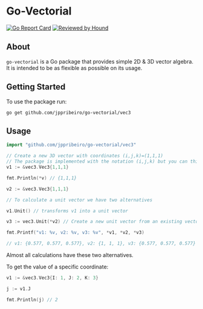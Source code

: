 # Go-Vectorial

[![Go Report Card](https://goreportcard.com/badge/github.com/jppribeiro/go-vectorial)](https://goreportcard.com/report/github.com/jppribeiro/go-vectorial) [![Reviewed by Hound](https://img.shields.io/badge/Reviewed_by-Hound-8E64B0.svg)](https://houndci.com)

## About <a name = "about"></a>

```go-vectorial``` is a Go package that provides simple 2D & 3D vector algebra. It is intended to be as flexible as possible on its usage.


## Getting Started <a name = "getting_started"></a>

To use the package run:

```go get github.com/jppribeiro/go-vectorial/vec3```

## Usage <a name = "usage"></a>

```go
import "github.com/jppribeiro/go-vectorial/vec3"

// Create a new 3D vector with coordinates (i,j,k)=(1,1,1)
// The package is implemented with the notation (i,j,k) but you can think in terms of (x,y,z)
v1 := &vec3.Vec3{1,1,1}

fmt.Println(*v) // {1,1,1}

v2 := &vec3.Vec3{1,1,1}

// To calculate a unit vector we have two alternatives

v1.Unit() // transforms v1 into a unit vector

v3 := vec3.Unit(*v2) // Create a new unit vector from an existing vector

fmt.Printf("v1: %v, v2: %v, v3: %v", *v1, *v2, *v3)

// v1: {0.577, 0.577, 0.577}, v2: {1, 1, 1}, v3: {0.577, 0.577, 0.577}

```

Almost all calculations have these two alternatives.

To get the value of a specific coordinate:

```go
v1 := &vec3.Vec3{I: 1, J: 2, K: 3}

j := v1.J

fmt.Println(j) // 2
```